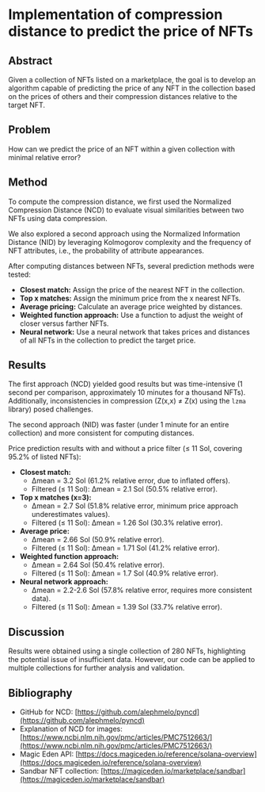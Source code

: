 # Implementation of compression distance to predict the price of NFTs

## Abstract
Given a collection of NFTs listed on a marketplace, the goal is to develop an algorithm capable of predicting the price of any NFT in the collection based on the prices of others and their compression distances relative to the target NFT.

## Problem
How can we predict the price of an NFT within a given collection with minimal relative error?

## Method
To compute the compression distance, we first used the Normalized Compression Distance (NCD) to evaluate visual similarities between two NFTs using data compression.

We also explored a second approach using the Normalized Information Distance (NID) by leveraging Kolmogorov complexity and the frequency of NFT attributes, i.e., the probability of attribute appearances.

After computing distances between NFTs, several prediction methods were tested:
- **Closest match:** Assign the price of the nearest NFT in the collection.
- **Top x matches:** Assign the minimum price from the x nearest NFTs.
- **Average pricing:** Calculate an average price weighted by distances.
- **Weighted function approach:** Use a function to adjust the weight of closer versus farther NFTs.
- **Neural network:** Use a neural network that takes prices and distances of all NFTs in the collection to predict the target price.

## Results
The first approach (NCD) yielded good results but was time-intensive (1 second per comparison, approximately 10 minutes for a thousand NFTs). Additionally, inconsistencies in compression (Z(x,x) ≠ Z(x) using the `lzma` library) posed challenges.

The second approach (NID) was faster (under 1 minute for an entire collection) and more consistent for computing distances.

Price prediction results with and without a price filter (≤ 11 Sol, covering 95.2% of listed NFTs):
- **Closest match:**
  - Δmean = 3.2 Sol (61.2% relative error, due to inflated offers).
  - Filtered (≤ 11 Sol): Δmean = 2.1 Sol (50.5% relative error).
- **Top x matches (x=3):**
  - Δmean = 2.7 Sol (51.8% relative error, minimum price approach underestimates values).
  - Filtered (≤ 11 Sol): Δmean = 1.26 Sol (30.3% relative error).
- **Average price:**
  - Δmean = 2.66 Sol (50.9% relative error).
  - Filtered (≤ 11 Sol): Δmean = 1.71 Sol (41.2% relative error).
- **Weighted function approach:**
  - Δmean = 2.64 Sol (50.4% relative error).
  - Filtered (≤ 11 Sol): Δmean = 1.7 Sol (40.9% relative error).
- **Neural network approach:**
  - Δmean = 2.2-2.6 Sol (57.8% relative error, requires more consistent data).
  - Filtered (≤ 11 Sol): Δmean = 1.39 Sol (33.7% relative error).

## Discussion
Results were obtained using a single collection of 280 NFTs, highlighting the potential issue of insufficient data. However, our code can be applied to multiple collections for further analysis and validation.

## Bibliography
- GitHub for NCD: [https://github.com/alephmelo/pyncd](https://github.com/alephmelo/pyncd)
- Explanation of NCD for images: [https://www.ncbi.nlm.nih.gov/pmc/articles/PMC7512663/](https://www.ncbi.nlm.nih.gov/pmc/articles/PMC7512663/)
- Magic Eden API: [https://docs.magiceden.io/reference/solana-overview](https://docs.magiceden.io/reference/solana-overview)
- Sandbar NFT collection: [https://magiceden.io/marketplace/sandbar](https://magiceden.io/marketplace/sandbar)

